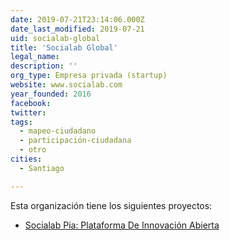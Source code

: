 ```yaml
---
date: 2019-07-21T23:14:06.000Z
date_last_modified: 2019-07-21
uid: socialab-global
title: 'Socialab Global'
legal_name: 
description: ''
org_type: Empresa privada (startup)
website: www.socialab.com
year_founded: 2016
facebook: 
twitter: 
tags:
  - mapeo-ciudadano
  - participación-ciudadana
  - otro
cities: 
  - Santiago

---
```


Esta organización tiene los siguientes proyectos:

- [Socialab Pia: Plataforma De Innovación Abierta](/proyectos/socialab-pia-plataforma-de-innovacion-abierta)
